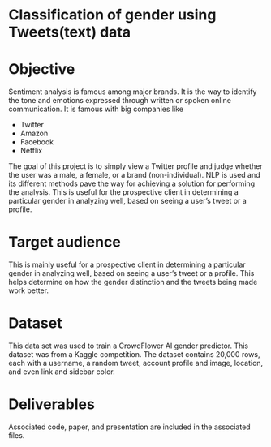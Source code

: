 # Classification of gender using Tweets(text) data
# Objective
Sentiment analysis is famous among major brands. It is the way to identify the tone and emotions expressed through written or spoken online communication. It is famous with big companies like
* Twitter
* Amazon
* Facebook
* Netflix

The goal of this project is to simply view a Twitter profile and judge whether the user was a male, a female, or a brand (non-individual). NLP is used and its different methods pave the way for achieving a solution for performing the analysis. This is useful for the prospective client in determining a particular gender in analyzing well, based on seeing a user’s tweet or a profile.

# Target audience
This is mainly useful for a prospective client in determining a particular gender in analyzing well, based on seeing a user’s tweet or a profile. This helps determine on how the gender distinction and the tweets being made work better.

# Dataset
This data set was used to train a CrowdFlower AI gender predictor. This dataset was from a Kaggle competition. The dataset contains 20,000 rows, each with a username, a random tweet, account profile and image, location, and even link and sidebar color. 

# Deliverables
Associated code, paper, and presentation are included in the associated files.

